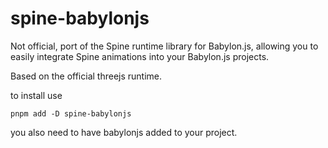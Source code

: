 # spine-babylonjs

Not official, port of the Spine runtime library for Babylon.js, allowing you to easily integrate Spine animations into your Babylon.js projects.

Based on the official threejs runtime.

to install use 
````
pnpm add -D spine-babylonjs
````

you also need to have babylonjs added to your project.